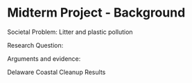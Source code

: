 # Midterm Project - Background

Societal Problem: Litter and plastic pollution

Research Question: 

Arguments and evidence:


Delaware Coastal Cleanup Results
